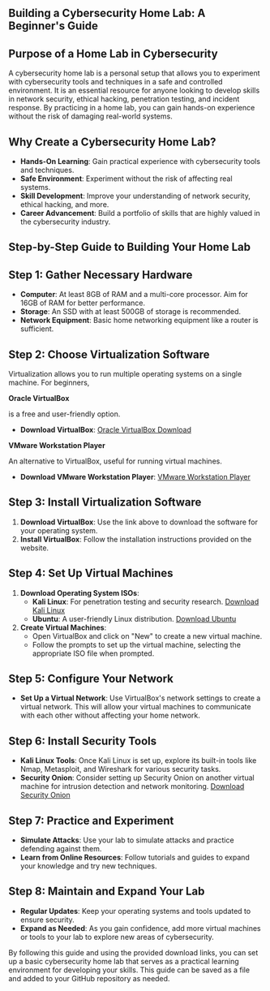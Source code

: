 ## Building a Cybersecurity Home Lab: A Beginner's Guide

## **Purpose of a Home Lab in Cybersecurity**

A cybersecurity home lab is a personal setup that allows you to experiment with cybersecurity tools and techniques in a safe and controlled environment. It is an essential resource for anyone looking to develop skills in network security, ethical hacking, penetration testing, and incident response. By practicing in a home lab, you can gain hands-on experience without the risk of damaging real-world systems.

## **Why Create a Cybersecurity Home Lab?**

- **Hands-On Learning**: Gain practical experience with cybersecurity tools and techniques.
- **Safe Environment**: Experiment without the risk of affecting real systems.
- **Skill Development**: Improve your understanding of network security, ethical hacking, and more.
- **Career Advancement**: Build a portfolio of skills that are highly valued in the cybersecurity industry.

## **Step-by-Step Guide to Building Your Home Lab**

## **Step 1: Gather Necessary Hardware**

- **Computer**: At least 8GB of RAM and a multi-core processor. Aim for 16GB of RAM for better performance.
- **Storage**: An SSD with at least 500GB of storage is recommended.
- **Network Equipment**: Basic home networking equipment like a router is sufficient.

## **Step 2: Choose Virtualization Software**

Virtualization allows you to run multiple operating systems on a single machine. For beginners,

**Oracle VirtualBox**

is a free and user-friendly option.

- **Download VirtualBox**: [Oracle VirtualBox Download](https://www.virtualbox.org/wiki/Downloads)

**VMware Workstation Player** 

An alternative to VirtualBox, useful for running virtual machines. 

- **Download VMware Workstation Player**: [VMware Workstation Player](https://www.vmware.com/products/workstation-player.html)

## **Step 3: Install Virtualization Software**

1. **Download VirtualBox**: Use the link above to download the software for your operating system.
2. **Install VirtualBox**: Follow the installation instructions provided on the website.

## **Step 4: Set Up Virtual Machines**

1. **Download Operating System ISOs**:
    - **Kali Linux**: For penetration testing and security research. [Download Kali Linux](https://www.kali.org/get-kali/)
    - **Ubuntu**: A user-friendly Linux distribution. [Download Ubuntu](https://ubuntu.com/download/desktop)
2. **Create Virtual Machines**:
    - Open VirtualBox and click on "New" to create a new virtual machine.
    - Follow the prompts to set up the virtual machine, selecting the appropriate ISO file when prompted.

## **Step 5: Configure Your Network**

- **Set Up a Virtual Network**: Use VirtualBox's network settings to create a virtual network. This will allow your virtual machines to communicate with each other without affecting your home network.

## **Step 6: Install Security Tools**

- **Kali Linux Tools**: Once Kali Linux is set up, explore its built-in tools like Nmap, Metasploit, and Wireshark for various security tasks.
- **Security Onion**: Consider setting up Security Onion on another virtual machine for intrusion detection and network monitoring. [Download Security Onion](https://github.com/Security-Onion-Solutions/securityonion/releases)

## **Step 7: Practice and Experiment**

- **Simulate Attacks**: Use your lab to simulate attacks and practice defending against them.
- **Learn from Online Resources**: Follow tutorials and guides to expand your knowledge and try new techniques.

## **Step 8: Maintain and Expand Your Lab**

- **Regular Updates**: Keep your operating systems and tools updated to ensure security.
- **Expand as Needed**: As you gain confidence, add more virtual machines or tools to your lab to explore new areas of cybersecurity.

By following this guide and using the provided download links, you can set up a basic cybersecurity home lab that serves as a practical learning environment for developing your skills. This guide can be saved as a file and added to your GitHub repository as needed.
